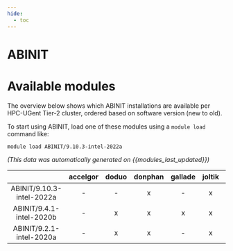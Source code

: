 ```yaml
---
hide:
  - toc
---
```


ABINIT
======

# Available modules


The overview below shows which ABINIT installations are available per HPC-UGent Tier-2 cluster, ordered based on software version (new to old).

To start using ABINIT, load one of these modules using a `module load` command like:

```shell
module load ABINIT/9.10.3-intel-2022a
```

*(This data was automatically generated on {{modules_last_updated}})*  

| |accelgor|doduo|donphan|gallade|joltik|shinx|skitty|
| :---: | :---: | :---: | :---: | :---: | :---: | :---: | :---: |
|ABINIT/9.10.3-intel-2022a|-|-|x|-|x|-|-|
|ABINIT/9.4.1-intel-2020b|-|x|x|x|x|-|-|
|ABINIT/9.2.1-intel-2020a|-|x|x|-|x|-|-|
